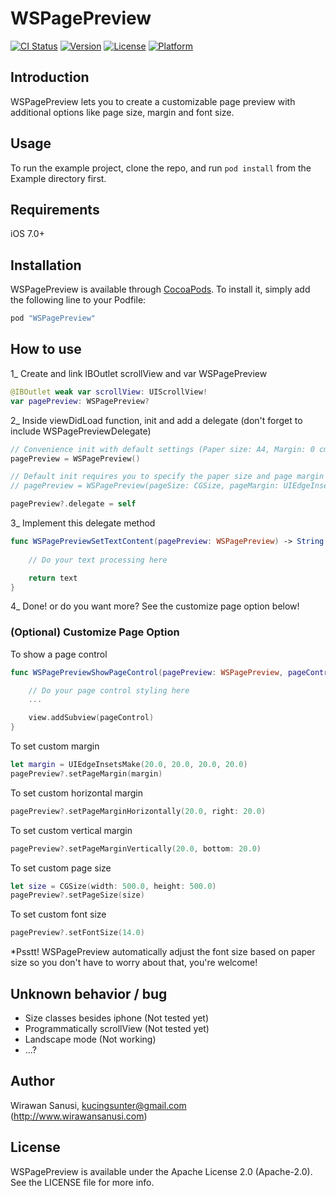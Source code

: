 # WSPagePreview

[![CI Status](http://img.shields.io/travis/wirawan-syscli/WSPagePreview.svg?style=flat)](https://travis-ci.org/wirawan-syscli/WSPagePreview)
[![Version](https://img.shields.io/cocoapods/v/WSPagePreview.svg?style=flat)](http://cocoapods.org/pods/WSPagePreview)
[![License](https://img.shields.io/cocoapods/l/WSPagePreview.svg?style=flat)](http://cocoapods.org/pods/WSPagePreview)
[![Platform](https://img.shields.io/cocoapods/p/WSPagePreview.svg?style=flat)](http://cocoapods.org/pods/WSPagePreview)

## Introduction

WSPagePreview lets you to create a customizable page preview with additional options like page size, margin and font size.

## Usage

To run the example project, clone the repo, and run `pod install` from the Example directory first.

## Requirements

iOS 7.0+

## Installation

WSPagePreview is available through [CocoaPods](http://cocoapods.org). To install
it, simply add the following line to your Podfile:

```ruby
pod "WSPagePreview"
```

## How to use

1_ Create and link IBOutlet scrollView and var WSPagePreview
```swift
@IBOutlet weak var scrollView: UIScrollView!
var pagePreview: WSPagePreview?
```
2_ Inside viewDidLoad function, init and add a delegate (don't forget to include WSPagePreviewDelegate)
```swift
// Convenience init with default settings (Paper size: A4, Margin: 0 cm)
pagePreview = WSPagePreview()

// Default init requires you to specify the paper size and page margin
// pagePreview = WSPagePreview(pageSize: CGSize, pageMargin: UIEdgeInsets, fontSize: CGFloat)

pagePreview?.delegate = self
```
3_ Implement this delegate method
```swift
func WSPagePreviewSetTextContent(pagePreview: WSPagePreview) -> String {
    
    // Do your text processing here

    return text
}
```
4_ Done! or do you want more? See the customize page option below!

### (Optional) Customize Page Option

To show a page control
```swift
func WSPagePreviewShowPageControl(pagePreview: WSPagePreview, pageControl: UIPageControl) {

    // Do your page control styling here
    ...

    view.addSubview(pageControl)
}
```

To set custom margin
```swift
let margin = UIEdgeInsetsMake(20.0, 20.0, 20.0, 20.0)
pagePreview?.setPageMargin(margin)
```

To set custom horizontal margin
```swift
pagePreview?.setPageMarginHorizontally(20.0, right: 20.0)
```

To set custom vertical margin
```swift
pagePreview?.setPageMarginVertically(20.0, bottom: 20.0)
```

To set custom page size
```swift
let size = CGSize(width: 500.0, height: 500.0)
pagePreview?.setPageSize(size)
```

To set custom font size
```swift
pagePreview?.setFontSize(14.0)
```
*Psstt! WSPagePreview automatically adjust the font size based on paper size so you don't have to worry about that, you're welcome!

## Unknown behavior / bug

- Size classes besides iphone (Not tested yet)
- Programmatically scrollView (Not tested yet)
- Landscape mode (Not working)
- ...? 

## Author

Wirawan Sanusi, kucingsunter@gmail.com (http://www.wirawansanusi.com)

## License

WSPagePreview is available under the Apache License 2.0 (Apache-2.0). See the LICENSE file for more info.
